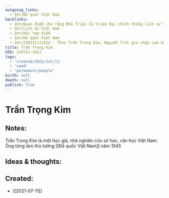 ```yaml
---
outgoing_links:
  - Zet/Đế quốc Việt Nam
backlinks:
  - Zet/Quan điểm cho rằng Nhà Triệu là triều đại chính thống lịch sử VN
  - Zet/Lịch Sử Việt Nam
  - Zet/Hội tam điểm
  - Zet/Đế quốc Việt Nam
  - Zet/220131111924 - Theo Trần Trọng Kim, Nguyễn Trãi gia nhập Lam Sơn 1420
title: Trần Trọng Kim
UID: 210711-1012
tags:
  - 'created/2021/Jul/11'
  - 'seed'
  - 'permanent/people'
birth: null
death: null
publish: True
---
```

# Trần Trọng Kim

## Notes:
Trần Trọng Kim là một học giả, nhà nghiên cứu sử học, văn học Việt Nam. Ông từng làm thủ tướng [[Đế quốc Việt Nam]] năm 1945

## Ideas & thoughts:


## Created:
- [[2021-07-11]]
